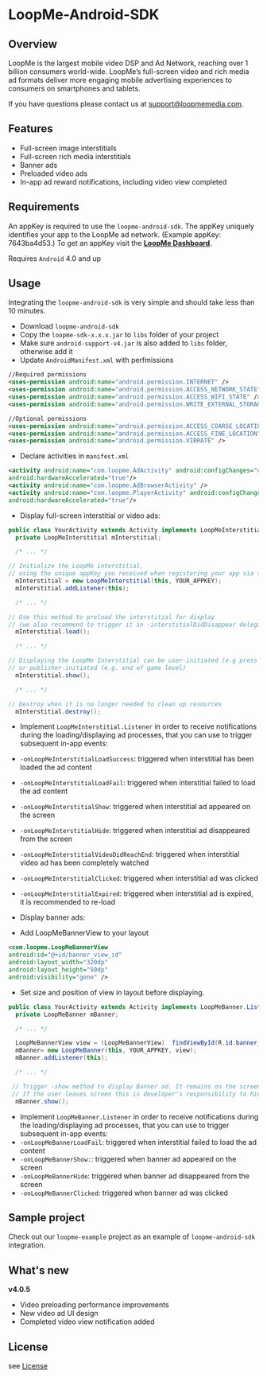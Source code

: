 # LoopMe-Android-SDK #

## Overview ##

LoopMe is the largest mobile video DSP and Ad Network, reaching over 1 billion consumers world-wide. LoopMe’s full-screen video and rich media ad formats deliver more engaging mobile advertising experiences to consumers on smartphones and tablets.

If you have questions please contact us at support@loopmemedia.com.

## Features ##

* Full-screen image interstitials
* Full-screen rich media interstitials
* Banner ads
* Preloaded video ads
* In-app ad reward notifications, including video view completed

## Requirements ##

An appKey is required to use the `loopme-android-sdk`. The appKey uniquely identifies your app to the LoopMe ad network. (Example appKey: 7643ba4d53.) To get an appKey visit the **[LoopMe Dashboard](http://loopme.me/)**.

Requires `Android` 4.0 and up

## Usage ##

Integrating the `loopme-android-sdk` is very simple and should take less than 10 minutes.

* Download `loopme-android-sdk`
* Copy the `loopme-sdk-x.x.x.jar` to `libs` folder of your project
* Make sure `android-support-v4.jar` is also added to `libs` folder, otherwise add it
* Update `AndroidManifest.xml` with perfmissions
```xml
//Required permissions
<uses-permission android:name="android.permission.INTERNET" />
<uses-permission android:name="android.permission.ACCESS_NETWORK_STATE" />
<uses-permission android:name="android.permission.ACCESS_WIFI_STATE" />
<uses-permission android:name="android.permission.WRITE_EXTERNAL_STORAGE" />

//Optional permissions
<uses-permission android:name="android.permission.ACCESS_COARSE_LOCATION" />
<uses-permission android:name="android.permission.ACCESS_FINE_LOCATION" />
<uses-permission android:name="android.permission.VIBRATE" />
```
* Declare activities in `manifest.xml`
```xml
<activity android:name="com.loopme.AdActivity" android:configChanges="orientation|keyboardHidden|screenSize"
android:hardwareAccelerated="true"/>
<activity android:name="com.loopme.AdBrowserActivity" />
<activity android:name="com.loopme.PlayerActivity" android:configChanges="orientation|keyboardHidden|screenSize"
android:hardwareAccelerated="true"/>
```
* Display full-screen interstitial or video ads:
```java
public class YourActivity extends Activity implements LoopMeInterstitial.Listener {
  private LoopMeInterstitial mInterstitial;

  /* ... */

// Initialize the LoopMe interstitial,
// using the unique appKey you received when registering your app via the LoopMe Dashboard:
  mInterstitial = new LoopMeInterstitial(this, YOUR_APPKEY);
  mInterstitial.addListener(this);

  /* ... */

// Use this method to preload the interstitial for display
// (we also recommend to trigger it in -interstitialDidDisappear delegate method to keep content up-to-date)
  mInterstitial.load();

  /* ... */

// Displaying the LoopMe Interstitial can be user-initiated (e.g press on button)
// or publisher-initiated (e.g. end of game level)
  mInterstitial.show();

  /* ... */

// Destroy when it is no longer needed to clean up resources
  mInterstitial.destroy();
```
* Implement `LoopMeInterstitial.Listener` in order to receive notifications during the loading/displaying ad processes, that you can use to trigger subsequent in-app events:
 * `-onLoopMeInterstitialLoadSuccess`: triggered when interstitial has been loaded the ad content
 * `-onLoopMeInterstitialLoadFail`: triggered when interstitial failed to load the ad content
 * `-onLoopMeInterstitialShow`: triggered when interstitial ad appeared on the screen
 * `-onLoopMeInterstitialHide`: triggered when interstitial ad disappeared from the screen
 * `-onLoopMeInterstitialVideoDidReachEnd`: triggered when interstitial video ad has been completely watched
 * `-onLoopMeInterstitialClicked`: triggered when interstitial ad was clicked
 * `-onLoopMeInterstitialExpired`: triggered when interstitial ad is expired, it is recommended to re-load


* Display banner ads:
 * Add LoopMeBannerView to your layout
 ```xml
 <com.loopme.LoopMeBannerView
 android:id="@+id/banner_view_id"
 android:layout_width="320dp"
 android:layout_height="50dp"
 android:visibility="gone" />
 ```
 * Set size and position of view in layout before displaying.
```java
public class YourActivity extends Activity implements LoopMeBanner.Listener {
  private LoopMeBanner mBanner;

  /* ... */

  LoopMeBannerView view = (LoopMeBannerView)  findViewById(R.id.banner_view_id);
  mBanner= new LoopMeBanner(this, YOUR_APPKEY, view);
  mBanner.addListener(this);

  /* ... */

 // Trigger -show method to display Banner ad. It remains on the screen and refreshes automatically.
 // If the user leaves screen this is developer's responsibility to hide banner and stop sending ad requests.
  mBanner.show();
```
* Implement `LoopMeBanner.Listener` in order to receive notifications during the loading/displaying ad processes, that you can use to trigger subsequent in-app events:
 * `-onLoopMeBannerLoadFail`: triggered when interstitial failed to load the ad content
 * `-onLoopMeBannerShow:`: triggered when banner ad appeared on the screen
 * `-onLoopMeBannerHide`: triggered when banner ad disappeared from the screen
 * `-onLoopMeBannerClicked`: triggered when banner ad was clicked

## Sample project ##

Check out our `loopme-example` project as an example of `loopme-android-sdk` integration.

## What's new ##
**v4.0.5**

* Video preloading performance improvements
* New video ad UI design
* Completed video view notification added

## License ##

see [License](LICENSE.md)
